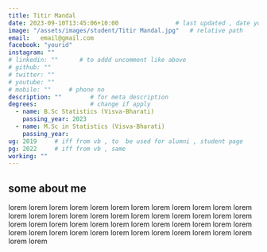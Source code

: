 ```yaml
---
title: Titir Mandal                   
date: 2023-09-10T13:45:06+10:00                # last updated , date you change
image: "/assets/images/student/Titir Mandal.jpg"   # relative path 
email:   email@gmail.com
facebook: "yourid"        
instagram: ""
# linkedin: ""      # to addd uncomment like above
# github: ""              
# twitter: ""
# youtube: ""
# mobile: ""     # phone no
description: ""        # for meta description
degrees:               # change if apply
  - name: B.Sc Statistics (Visva-Bharati)            
    passing_year: 2023
  - name: M.Sc in Statistics (Visva-Bharati) 
    passing_year:  
ug: 2019     # iff from vb , to  be used for alumni , student page
pg: 2022     # iff from vb , same
working: ""
---
```








## some about me
lorem lorem lorem lorem lorem lorem lorem lorem lorem lorem lorem lorem lorem lorem lorem lorem lorem lorem lorem lorem lorem lorem lorem lorem lorem lorem lorem lorem lorem lorem lorem lorem lorem lorem lorem lorem lorem lorem lorem lorem lorem lorem lorem lorem lorem lorem lorem lorem lorem lorem 